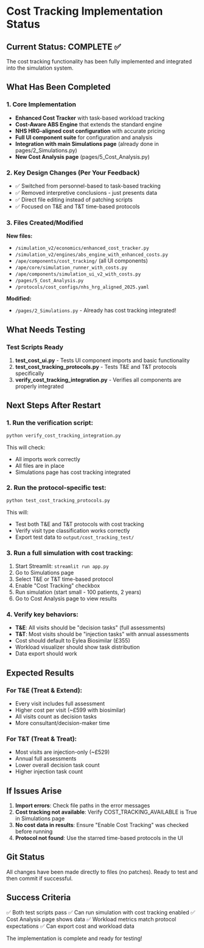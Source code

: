 # Cost Tracking Implementation Status

## Current Status: COMPLETE ✅

The cost tracking functionality has been fully implemented and integrated into the simulation system.

## What Has Been Completed

### 1. Core Implementation
- **Enhanced Cost Tracker** with task-based workload tracking
- **Cost-Aware ABS Engine** that extends the standard engine
- **NHS HRG-aligned cost configuration** with accurate pricing
- **Full UI component suite** for configuration and analysis
- **Integration with main Simulations page** (already done in pages/2_Simulations.py)
- **New Cost Analysis page** (pages/5_Cost_Analysis.py)

### 2. Key Design Changes (Per Your Feedback)
- ✅ Switched from personnel-based to task-based tracking
- ✅ Removed interpretive conclusions - just presents data
- ✅ Direct file editing instead of patching scripts
- ✅ Focused on T&E and T&T time-based protocols

### 3. Files Created/Modified
**New files:**
- `/simulation_v2/economics/enhanced_cost_tracker.py`
- `/simulation_v2/engines/abs_engine_with_enhanced_costs.py`
- `/ape/components/cost_tracking/` (all UI components)
- `/ape/core/simulation_runner_with_costs.py`
- `/ape/components/simulation_ui_v2_with_costs.py`
- `/pages/5_Cost_Analysis.py`
- `/protocols/cost_configs/nhs_hrg_aligned_2025.yaml`

**Modified:**
- `/pages/2_Simulations.py` - Already has cost tracking integrated!

## What Needs Testing

### Test Scripts Ready
1. **test_cost_ui.py** - Tests UI component imports and basic functionality
2. **test_cost_tracking_protocols.py** - Tests T&E and T&T protocols specifically
3. **verify_cost_tracking_integration.py** - Verifies all components are properly integrated

## Next Steps After Restart

### 1. Run the verification script:
```bash
python verify_cost_tracking_integration.py
```
This will check:
- All imports work correctly
- All files are in place
- Simulations page has cost tracking integrated

### 2. Run the protocol-specific test:
```bash
python test_cost_tracking_protocols.py
```
This will:
- Test both T&E and T&T protocols with cost tracking
- Verify visit type classification works correctly
- Export test data to `output/cost_tracking_test/`

### 3. Run a full simulation with cost tracking:
1. Start Streamlit: `streamlit run app.py`
2. Go to Simulations page
3. Select T&E or T&T time-based protocol
4. Enable "Cost Tracking" checkbox
5. Run simulation (start small - 100 patients, 2 years)
6. Go to Cost Analysis page to view results

### 4. Verify key behaviors:
- **T&E**: All visits should be "decision tasks" (full assessments)
- **T&T**: Most visits should be "injection tasks" with annual assessments
- Cost should default to Eylea Biosimilar (£355)
- Workload visualizer should show task distribution
- Data export should work

## Expected Results

### For T&E (Treat & Extend):
- Every visit includes full assessment
- Higher cost per visit (~£599 with biosimilar)
- All visits count as decision tasks
- More consultant/decision-maker time

### For T&T (Treat & Treat):
- Most visits are injection-only (~£529)
- Annual full assessments
- Lower overall decision task count
- Higher injection task count

## If Issues Arise

1. **Import errors**: Check file paths in the error messages
2. **Cost tracking not available**: Verify COST_TRACKING_AVAILABLE is True in Simulations page
3. **No cost data in results**: Ensure "Enable Cost Tracking" was checked before running
4. **Protocol not found**: Use the starred time-based protocols in the UI

## Git Status
All changes have been made directly to files (no patches). Ready to test and then commit if successful.

## Success Criteria
✅ Both test scripts pass
✅ Can run simulation with cost tracking enabled
✅ Cost Analysis page shows data
✅ Workload metrics match protocol expectations
✅ Can export cost and workload data

The implementation is complete and ready for testing!